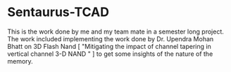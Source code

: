 # Sentaurus-TCAD
This is the work done by me and my team mate in a semester long project. 
The work included implementing the work done by Dr. Upendra Mohan Bhatt on 3D Flash Nand [ "Mitigating the impact of channel tapering in vertical channel 3-D NAND " ] to get some insights of the nature of the memory.
